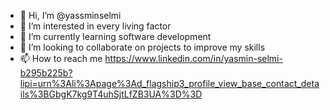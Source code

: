 - 👋 Hi, I’m @yassminselmi
- 👀 I’m interested in every living factor
- 🌱 I’m currently learning software development 
- 💞️ I’m looking to collaborate on projects to improve my skills
- 📫 How to reach me https://www.linkedin.com/in/yasmin-selmi-b295b225b?lipi=urn%3Ali%3Apage%3Ad_flagship3_profile_view_base_contact_details%3BGbgK7kg9T4uhSjtLfZB3UA%3D%3D


<!---
yassminselmi/yassminselmi is a ✨ special ✨ repository because its `README.md` (this file) appears on your GitHub profile.
You can click the Preview link to take a look at your changes.
--->
